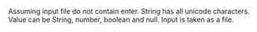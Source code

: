Assuming input file do not contain enter.
String has all unicode characters.
Value can be String, number, boolean and null.
Input is taken as a file.
